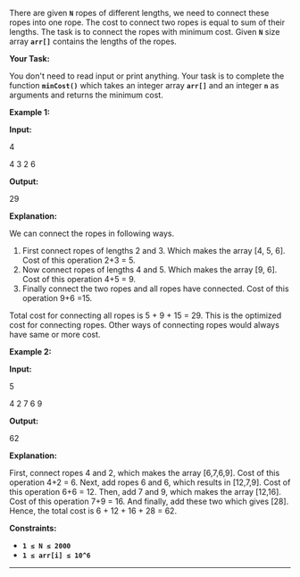 There are given **`N`** ropes of different lengths, we need to connect these ropes into one rope. The cost to connect two ropes is equal to sum of their lengths. The task is to connect the ropes with minimum cost. Given **`N`** size array **`arr[]`** contains the lengths of the ropes.

**Your Task:**

You don't need to read input or print anything. Your task is to complete the function **`minCost()`** which takes an integer array **`arr[]`** and an integer **`n`** as arguments and returns the minimum cost.

**Example 1:**

**Input:**

4

4 3 2 6

**Output:**

29

**Explanation:**

We can connect the ropes in following ways.

1. First connect ropes of lengths 2 and 3. Which makes the array [4, 5, 6]. Cost of this operation 2+3 = 5.
2. Now connect ropes of lengths 4 and 5. Which makes the array [9, 6]. Cost of this operation 4+5 = 9.
3. Finally connect the two ropes and all ropes have connected. Cost of this operation 9+6 =15.

Total cost for connecting all ropes is 5 + 9 + 15 = 29. This is the optimized cost for connecting ropes. Other ways of connecting ropes would always have same or more cost.

**Example 2:**

**Input:**

5

4 2 7 6 9

**Output:**

62

**Explanation:**

First, connect ropes 4 and 2, which makes the array [6,7,6,9]. Cost of this operation 4+2 = 6. Next, add ropes 6 and 6, which results in [12,7,9]. Cost of this operation 6+6 = 12. Then, add 7 and 9, which makes the array [12,16]. Cost of this operation 7+9 = 16. And finally, add these two which gives [28]. Hence, the total cost is 6 + 12 + 16 + 28 = 62.

**Constraints:**

- **`1 ≤ N ≤ 2000`**
- **`1 ≤ arr[i] ≤ 10^6`**

---
